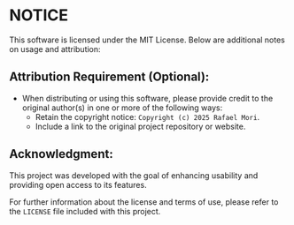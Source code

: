 # NOTICE

This software is licensed under the MIT License. Below are additional notes on usage and attribution:

## Attribution Requirement (Optional):
- When distributing or using this software, please provide credit to the original author(s) in one or more of the following ways:
    - Retain the copyright notice: `Copyright (c) 2025 Rafael Mori`.
    - Include a link to the original project repository or website.

## Acknowledgment:
This project was developed with the goal of enhancing usability and providing open access to its features.

For further information about the license and terms of use, please refer to the `LICENSE` file included with this project.